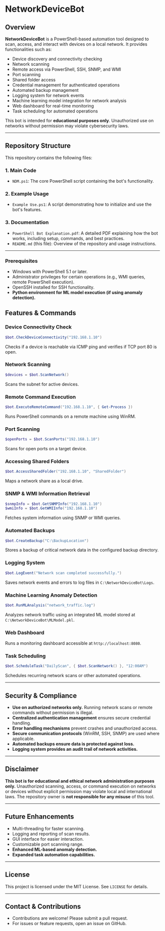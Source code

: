 # NetworkDeviceBot

## Overview
**NetworkDeviceBot** is a PowerShell-based automation tool designed to scan, access, and interact with devices on a local network. It provides functionalities such as:
- Device discovery and connectivity checking
- Network scanning
- Remote access via PowerShell, SSH, SNMP, and WMI
- Port scanning
- Shared folder access
- Credential management for authenticated operations
- Automated backup management
- Logging system for network events
- Machine learning model integration for network analysis
- Web dashboard for real-time monitoring
- Task scheduling for automated operations

This bot is intended for **educational purposes only**. Unauthorized use on networks without permission may violate cybersecurity laws.

---

## Repository Structure

This repository contains the following files:

### **1. Main Code**
- `NDM.ps1`: The core PowerShell script containing the bot's functionality.

### **2. Example Usage**
- `Example Use.ps1`: A script demonstrating how to initialize and use the bot's features.

### **3. Documentation**
- `PowerShell Bot Explanation.pdf`: A detailed PDF explaining how the bot works, including setup, commands, and best practices.
- `README.md` (this file): Overview of the repository and usage instructions.

---

### **Prerequisites**
- Windows with PowerShell 5.1 or later.
- Administrator privileges for certain operations (e.g., WMI queries, remote PowerShell execution).
- OpenSSH installed for SSH functionality.
- **Python environment for ML model execution (if using anomaly detection).**

## Features & Commands
### **Device Connectivity Check**
```powershell
$bot.CheckDeviceConnectivity("192.168.1.10")
```
Checks if a device is reachable via ICMP ping and verifies if TCP port 80 is open.

### **Network Scanning**
```powershell
$devices = $bot.ScanNetwork()
```
Scans the subnet for active devices.

### **Remote Command Execution**
```powershell
$bot.ExecuteRemoteCommand("192.168.1.10", { Get-Process })
```
Runs PowerShell commands on a remote machine using WinRM.

### **Port Scanning**
```powershell
$openPorts = $bot.ScanPorts("192.168.1.10")
```
Scans for open ports on a target device.

### **Accessing Shared Folders**
```powershell
$bot.AccessSharedFolder("192.168.1.10", "SharedFolder")
```
Maps a network share as a local drive.

### **SNMP & WMI Information Retrieval**
```powershell
$snmpInfo = $bot.GetSNMPInfo("192.168.1.10")
$wmiInfo = $bot.GetWMIInfo("192.168.1.10")
```
Fetches system information using SNMP or WMI queries.

### **Automated Backups**
```powershell
$bot.CreateBackup("C:\BackupLocation")
```
Stores a backup of critical network data in the configured backup directory.

### **Logging System**
```powershell
$bot.LogEvent("Network scan completed successfully.")
```
Saves network events and errors to log files in `C:\NetworkDeviceBot\Logs`.

### **Machine Learning Anomaly Detection**
```powershell
$bot.RunMLAnalysis("network_traffic.log")
```
Analyzes network traffic using an integrated ML model stored at `C:\NetworkDeviceBot\MLModel.pkl`.

### **Web Dashboard**
Runs a monitoring dashboard accessible at `http://localhost:8080`.

### **Task Scheduling**
```powershell
$bot.ScheduleTask("DailyScan", { $bot.ScanNetwork() }, "12:00AM")
```
Schedules recurring network scans or other automated operations.

---

## Security & Compliance
- **Use on authorized networks only.** Running network scans or remote commands without permission is illegal.
- **Centralized authentication management** ensures secure credential handling.
- **Error handling mechanisms** prevent crashes and unauthorized access.
- **Secure communication protocols** (WinRM, SSH, SNMP) are used where applicable.
- **Automated backups ensure data is protected against loss.**
- **Logging system provides an audit trail of network activities.**

---

## Disclaimer
**This bot is for educational and ethical network administration purposes only.** Unauthorized scanning, access, or command execution on networks or devices without explicit permission may violate local and international laws. The repository owner is **not responsible for any misuse** of this tool.

---

## Future Enhancements
- Multi-threading for faster scanning.
- Logging and reporting of scan results.
- GUI interface for easier interaction.
- Customizable port scanning range.
- **Enhanced ML-based anomaly detection.**
- **Expanded task automation capabilities.**

---

## License
This project is licensed under the MIT License. See `LICENSE` for details.

---

## Contact & Contributions
- Contributions are welcome! Please submit a pull request.
- For issues or feature requests, open an issue on GitHub.


